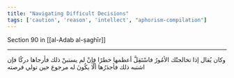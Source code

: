 ```yaml
---
title: "Navigating Difficult Decisions"
tags: ['caution', 'reason', 'intellect', "aphorism-compilation"]
---
```


 Section 90 in [[al-Adab al-ṣaghīr]]

---
وكان يُقال إذا تخالجتْك الأمُورُ فاسْتَقِلَّ أعظمها خطرًا فإنْ لم يستبنْ ذلك فأرجاها دركًا فإن اشتبه ذلك فأجدَرُها ألَّا يكُونَ له مرجوع حين تولي فرصته
